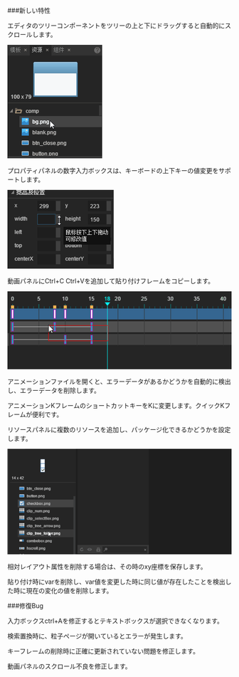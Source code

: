 ###新しい特性

エディタのツリーコンポーネントをツリーの上と下にドラッグすると自動的にスクロールします。

![drag](imgs/drag.gif)



プロパティパネルの数字入力ボックスは、キーボードの上下キーの値変更をサポートします。

![prop_num](imgs/prop_num.gif)



動画パネルにCtrl+C Ctrl+Vを追加して貼り付けフレームをコピーします。

![ani_key](imgs/ani_key.gif)

アニメーションファイルを開くと、エラーデータがあるかどうかを自動的に検出し、エラーデータを削除します。

アニメーションKフレームのショートカットキーをKに変更します。クイックKフレームが便利です。

リソースパネルに複数のリソースを追加し、パッケージ化できるかどうかを設定します。

![res_tree1](imgs/res_tree1.gif)

相対レイアウト属性を削除する場合は、その時のxy座標を保存します。

貼り付け時にvarを削除し、var値を変更した時に同じ値が存在したことを検出した時に現在の変化の値を削除します。



###修復Bug

入力ボックスctrl+Aを修正するとテキストボックスが選択できなくなります。

検索置換時に、粒子ページが開いているとエラーが発生します。

キーフレームの削除時に正確に更新されていない問題を修正します。

動画パネルのスクロール不良を修正します。


